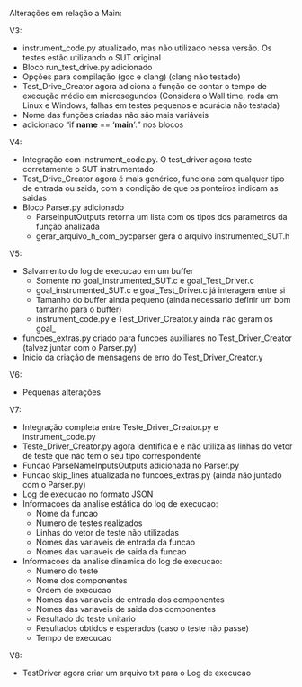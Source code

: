 Alterações em relação a Main:

V3:
- instrument_code.py atualizado, mas não utilizado nessa versão. Os testes estão utilizando o SUT original
- ⁠Bloco run_test_drive.py adicionado
- Opções para compilação (gcc e clang) (clang não testado)
- ⁠Test_Drive_Creator agora adiciona a função de contar o tempo de execução médio em microsegundos (Considera o Wall time, roda em Linux e Windows, falhas em testes pequenos e acurácia não testada)
- ⁠Nome das funções criadas não são mais variáveis 
- ⁠adicionado “if __name__ == ‘__main__’:” nos blocos

V4:
- Integração com instrument_code.py. O test_driver agora teste corretamente o SUT instrumentado
- ⁠Test_Drive_Creator agora é mais genérico, funciona com qualquer tipo de entrada ou saida, com a condição de que os ponteiros indicam as saidas
- Bloco Parser.py adicionado
    - ParseInputOutputs retorna um lista com os tipos dos parametros da função analizada
    - gerar_arquivo_h_com_pycparser gera o arquivo instrumented_SUT.h

V5: 
- Salvamento do log de execucao em um buffer 
    - Somente no goal_instrumented_SUT.c e goal_Test_Driver.c
    - goal_instrumented_SUT.c e goal_Test_Driver.c já interagem entre si
    - Tamanho do buffer ainda pequeno (ainda necessario definir um bom tamanho para o buffer) 
    - instrument_code.py e Test_Driver_Creator.y ainda não geram os goal_
- funcoes_extras.py criado para funcoes auxiliares no Test_Driver_Creator (talvez juntar com o Parser.py)
- Inicio da criação de mensagens de erro do Test_Driver_Creator.y

V6: 
- Pequenas alterações

V7:
- Integração completa entre Teste_Driver_Creator.py e instrument_code.py
- Teste_Driver_Creator.py agora identifica e e não utiliza as linhas do vetor de teste que não tem o seu tipo correspondente
- Funcao ParseNameInputsOutputs adicionada no Parser.py
- Funcao skip_lines atualizada no funcoes_extras.py (ainda não juntado com o Parser.py)
- Log de execucao no formato JSON
- Informacoes da analise estática do log de execucao:
    - Nome da funcao
    - Numero de testes realizados
    - Linhas do vetor de teste não utilizadas
    - Nomes das variaveis de entrada da funcao
    - Nomes das variaveis de saida da funcao
- Informacoes da analise dinamica do log de execucao:
    - Numero do teste
    - Nome dos componentes
    - Ordem de execucao
    - Nomes das variaveis de entrada dos componentes
    - Nomes das variaveis de saida dos componentes
    - Resultado do teste unitario
    - Resultados obtidos e esperados (caso o teste não passe)
    - Tempo de execucao

V8:
- TestDriver agora criar um arquivo txt para o Log de execucao 
